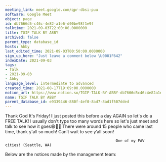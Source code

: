 ```yaml
---
meeting_link: meet.google.com/qpr-dbsi-puu
software: Google Meet
object: page
id: db7666d5-c46c-4e82-a1e6-d00be98f1e9f
talktime: 2021-09-03T22:00:00.0000000
title: TGIF TALK BY ABBY
archived: false
parent_type: database_id
hosts: Abby
last_edited_time: 2021-09-03T00:50:00.0000000
sign_up_here: "Just leave a comment below \U0001F642"
indexDate: 2021-09-03
tags:
- Talk
- 2021-09-03
- Abby
language_level: intermediate to advanced
created_time: 2021-08-17T19:09:00.0000000
notion_url: https://www.notion.so/TGIF-TALK-BY-ABBY-db7666d5c46c4e82a1e6d00be98f1e9f
name: TGIF TALK BY ABBY
parent_database_id: e9339446-880f-4ef0-8ad7-8ad1f507dded
---
```


Thank God It's Friday! I just posted this before a day AGAIN so let's do a FREE TALK!
I usually don't type too many words here so let's just meet and talk to see how it goes😆👍🏻
There were around 15 people who came last time, thank y'all so much!
Can’t wait to see y’all soon!




                                                      One of my FAV cities! (Seattle, WA)







Below are the notices made by the management team: 


